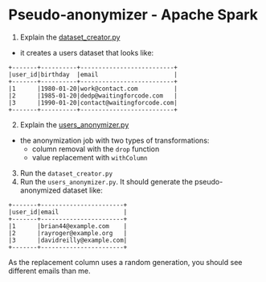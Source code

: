 # Pseudo-anonymizer - Apache Spark

1. Explain the [dataset_creator.py](dataset_creator.py)
* it creates a users dataset that looks like:

```
+-------+----------+--------------------------+
|user_id|birthday  |email                     |
+-------+----------+--------------------------+
|1      |1980-01-20|work@contact.com          |
|2      |1985-01-20|dedp@waitingforcode.com   |
|3      |1990-01-20|contact@waitingforcode.com|
+-------+----------+--------------------------+
```

2. Explain the [users_anonymizer.py](users_anonymizer.py)
* the anonymization job with two types of transformations:
  * column removal with the `drop` function
  * value replacement with `withColumn` 

3. Run the `dataset_creator.py`
4. Run the `users_anonymizer.py`. It should generate the pseudo-anonymized dataset like:

```
+-------+-----------------------+
|user_id|email                  |
+-------+-----------------------+
|1      |brian44@example.com    |
|2      |rayroger@example.org   |
|3      |davidreilly@example.com|
+-------+-----------------------+
```

As the replacement column uses a random generation, you should see different emails than me.